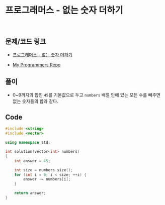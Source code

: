 # 프로그래머스 - 없는 숫자 더하기

&nbsp;

## 문제/코드 링크

- [프로그래머스 - 없는 숫자 더하기](https://programmers.co.kr/learn/courses/30/lessons/86051)

- [My Programmers Repo](https://github.com/Meantint/Programmers)

## 풀이

- 0~9까지의 합인 `45`를 기본값으로 두고 `numbers` 배열 안에 있는 모든 수를 빼주면 없는 숫자들의 합과 같다.

## Code

```cpp
#include <string>
#include <vector>

using namespace std;

int solution(vector<int> numbers)
{
    int answer = 45;

    int size = numbers.size();
    for (int i = 0; i < size; ++i) {
        answer -= numbers[i];
    }

    return answer;
}
```
